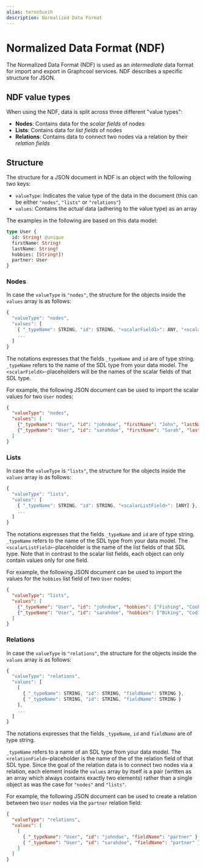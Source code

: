 ```yaml
---
alias: teroo5uxih
description: Normalized Data Format
---
```


# Normalized Data Format (NDF)

The Normalized Data Format (NDF) is used as an _intermediate_ data format for import and export in Graphcool services. NDF describes a specific structure for JSON.

## NDF value types

When using the NDF, data is split across three different "value types":

- **Nodes**: Contains data for the _scalar fields_ of nodes
- **Lists**: Contains data for _list fields_ of nodes
- **Relations**: Contains data to connect two nodes via a relation by their _relation fields_

## Structure

The structure for a JSON document in NDF is an object with the following two keys:

- `valueType`: Indicates the value type of the data in the document (this can be either `"nodes"`, `"lists"` or `"relations"`)
- `values`: Contains the actual data (adhering to the value type) as an array

The examples in the following are based on this data model:

```graphql
type User {
  id: String! @unique
  firstName: String!
  lastName: String!
  hobbies: [String!]!
  partner: User
}
```

### Nodes

In case the `valueType` is `"nodes"`, the structure for the objects inside the `values` array is as follows:

```js
{
  "valueType": "nodes",
  "values": [
    { "_typeName": STRING, "id": STRING, "<scalarField1>": ANY, "<scalarField2>": ANY, ..., "<scalarFieldN>": ANY },
    ...
  ]
}
```

The notations expresses that the fields `_typeName` and `id` are of type string. `_typeName` refers to the name of the SDL type from your data model. The `<scalarFieldX>`-placeholders will be the names of the scalar fields of that SDL type.

For example, the following JSON document can be used to import the scalar values for two `User` nodes:

```json
{
  "valueType": "nodes",
  "values": [
    {"_typeName": "User", "id": "johndoe", "firstName": "John", "lastName": "Doe"},
    {"_typeName": "User", "id": "sarahdoe", "firstName": "Sarah", "lastName": "Doe"}
  ]
}
```

### Lists

In case the `valueType` is `"lists"`, the structure for the objects inside the `values` array is as follows:

```js
{
  "valueType": "lists",
  "values": [
    { "_typeName": STRING, "id": STRING, "<scalarListField>": [ANY] },
    ...
  ]
}
```

The notations expresses that the fields `_typeName` and `id` are of type string. `_typeName` refers to the name of the SDL type from your data model. The `<scalarListField>`-placeholder is the name of the list fields of that SDL type. Note that in contrast to the scalar list fields, each object can only contain values only for one field.

For example, the following JSON document can be used to import the values for the `hobbies` list field of two `User` nodes:

```json
{
  "valueType": "lists",
  "values": [
    {"_typeName": "User", "id": "johndoe", "hobbies": ["Fishing", "Cooking"]},
    {"_typeName": "User", "id": "sarahdoe", "hobbies": ["Biking", "Coding"]}
  ]
}
```

### Relations

In case the `valueType` is `"relations"`, the structure for the objects inside the `values` array is as follows:

```js
{
  "valueType": "relations",
  "values": [
    [
      { "_typeName": STRING, "id": STRING, "fieldName": STRING },
      { "_typeName": STRING, "id": STRING, "fieldName": STRING }
    ],
    ...
  ]
}
```

The notations expresses that the fields `_typeName`, `id` and `fieldName` are of type string.

`_typeName` refers to a name of an SDL type from your data model. The `<relationField>`-placeholder is the name of the of the relation field of that SDL type. Since the goal of the relation data is to connect two nodes via a relation, each element inside the `values` array by itself is a pair (written as an array which always contains exactly two elements) rather than a single object as was the case for `"nodes"` and `"lists"`.

For example, the following JSON document can be used to create a relation between two `User` nodes via the `partner` relation field:

```json
{
  "valueType": "relations",
  "values": [
    [
      { "_typeName": "User", "id": "johndoe", "fieldName": "partner" },
      { "_typeName": "User", "id": "sarahdoe", "fieldName": "partner" }
    ]
  ]
}
```
